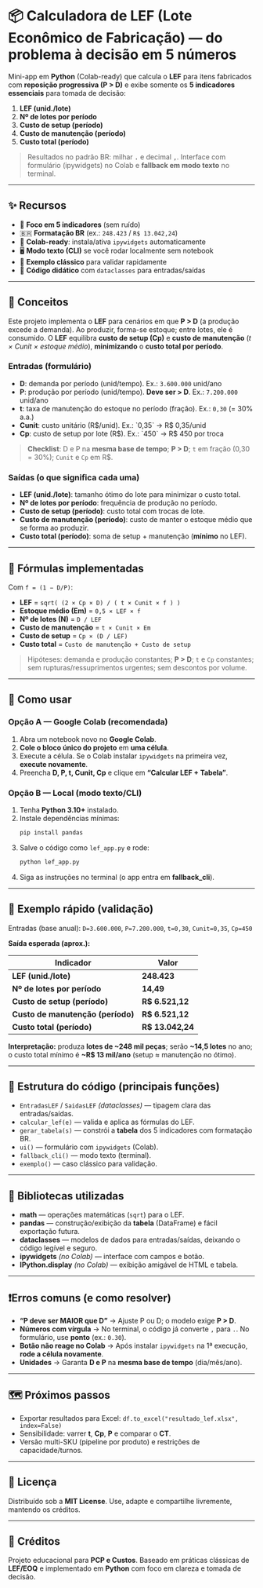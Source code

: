 # 📦 Calculadora de LEF (Lote Econômico de Fabricação) — do problema à decisão em 5 números

Mini-app em **Python** (Colab-ready) que calcula o **LEF** para itens fabricados com **reposição progressiva (P > D)** e exibe somente os **5 indicadores essenciais** para tomada de decisão:

1) **LEF (unid./lote)**  
2) **Nº de lotes por período**  
3) **Custo de setup (período)**  
4) **Custo de manutenção (período)**  
5) **Custo total (período)**

> Resultados no padrão BR: milhar **`.`** e decimal **`,`**. Interface com formulário (ipywidgets) no Colab e **fallback em modo texto** no terminal.

---

## ✨ Recursos
- 🎯 **Foco em 5 indicadores** (sem ruído)  
- 🇧🇷 **Formatação BR** (ex.: `248.423` / `R$ 13.042,24`)  
- 🧰 **Colab-ready**: instala/ativa `ipywidgets` automaticamente  
- 🖥️ **Modo texto (CLI)** se você rodar localmente sem notebook  
- 🧪 **Exemplo clássico** para validar rapidamente
- 🧱 **Código didático** com `dataclasses` para entradas/saídas

---

## 🧠 Conceitos
Este projeto implementa o **LEF** para cenários em que **P > D** (a produção excede a demanda). Ao produzir, forma-se estoque; entre lotes, ele é consumido. O **LEF** equilibra **custo de setup (Cp)** e **custo de manutenção** (*t × Cunit × estoque médio*), **minimizando** o **custo total por período**.

### Entradas (formulário)
- **D**: demanda por período (unid/tempo). Ex.: `3.600.000` unid/ano  
- **P**: produção por período (unid/tempo). **Deve ser > D**. Ex.: `7.200.000` unid/ano  
- **t**: taxa de manutenção do estoque no período (fração). Ex.: `0,30` (= 30% a.a.)  
- **Cunit**: custo unitário (R$/unid). Ex.: `0,35` → R$ 0,35/unid  
- **Cp**: custo de setup por lote (R$). Ex.: `450` → R$ 450 por troca

> **Checklist**: D e P na **mesma base de tempo**; **P > D**; `t` em fração (0,30 = 30%); `Cunit` e `Cp` em R$.

### Saídas (o que significa cada uma)
- **LEF (unid./lote)**: tamanho ótimo do lote para minimizar o custo total.  
- **Nº de lotes por período**: frequência de produção no período.  
- **Custo de setup (período)**: custo total com trocas de lote.  
- **Custo de manutenção (período)**: custo de manter o estoque médio que se forma ao produzir.  
- **Custo total (período)**: soma de setup + manutenção (**mínimo** no LEF).

---

## 🧮 Fórmulas implementadas
Com `f = (1 − D/P)`:

- **LEF** = `sqrt( (2 × Cp × D) / ( t × Cunit × f ) )`  
- **Estoque médio (Em)** = `0,5 × LEF × f`  
- **Nº de lotes (N)** = `D / LEF`  
- **Custo de manutenção** = `t × Cunit × Em`  
- **Custo de setup** = `Cp × (D / LEF)`  
- **Custo total** = `Custo de manutenção + Custo de setup`

> Hipóteses: demanda e produção constantes; **P > D**; `t` e `Cp` constantes; sem rupturas/ressuprimentos urgentes; sem descontos por volume.

---

## 🚀 Como usar

### Opção A — Google Colab (recomendada)
1. Abra um notebook novo no **Google Colab**.  
2. **Cole o bloco único do projeto** em **uma célula**.  
3. Execute a célula. Se o Colab instalar `ipywidgets` na primeira vez, **execute novamente**.  
4. Preencha **D, P, t, Cunit, Cp** e clique em **“Calcular LEF + Tabela”**.

### Opção B — Local (modo texto/CLI)
1. Tenha **Python 3.10+** instalado.  
2. Instale dependências mínimas:
   ```bash
   pip install pandas
   ```
3. Salve o código como `lef_app.py` e rode:
   ```bash
   python lef_app.py
   ```
4. Siga as instruções no terminal (o app entra em **fallback_cli**).

---

## 🧩 Exemplo rápido (validação)
Entradas (base anual): `D=3.600.000`, `P=7.200.000`, `t=0,30`, `Cunit=0,35`, `Cp=450`

**Saída esperada (aprox.):**

| Indicador | Valor |
|---|---|
| **LEF (unid./lote)** | **248.423** |
| **Nº de lotes por período** | **14,49** |
| **Custo de setup (período)** | **R$ 6.521,12** |
| **Custo de manutenção (período)** | **R$ 6.521,12** |
| **Custo total (período)** | **R$ 13.042,24** |

**Interpretação:** produza **lotes de ~248 mil peças**; serão **~14,5 lotes** no ano; o custo total mínimo é **~R$ 13 mil/ano** (setup ≈ manutenção no ótimo).

---

## 🧱 Estrutura do código (principais funções)
- `EntradasLEF` / `SaidasLEF` *(dataclasses)* — tipagem clara das entradas/saídas.  
- `calcular_lef(e)` — valida e aplica as fórmulas do LEF.  
- `gerar_tabela(s)` — constrói a **tabela** dos 5 indicadores com formatação BR.  
- `ui()` — formulário com `ipywidgets` (Colab).  
- `fallback_cli()` — modo texto (terminal).  
- `exemplo()` — caso clássico para validação.

---

## 🧰 Bibliotecas utilizadas
- **math** — operações matemáticas (`sqrt`) para o LEF.  
- **pandas** — construção/exibição da **tabela** (DataFrame) e fácil exportação futura.  
- **dataclasses** — modelos de dados para entradas/saídas, deixando o código legível e seguro.  
- **ipywidgets** *(no Colab)* — interface com campos e botão.  
- **IPython.display** *(no Colab)* — exibição amigável de HTML e tabela.

---

## ❗️Erros comuns (e como resolver)
- **“P deve ser MAIOR que D”** → Ajuste P ou D; o modelo exige **P > D**.  
- **Números com vírgula** → No terminal, o código já converte `,` para `.`. No formulário, use **ponto** (ex.: `0.30`).  
- **Botão não reage no Colab** → Após instalar `ipywidgets` na 1ª execução, **rode a célula novamente**.  
- **Unidades** → Garanta **D e P** na **mesma base de tempo** (dia/mês/ano).

---

## 🗺️ Próximos passos
- Exportar resultados para Excel: `df.to_excel("resultado_lef.xlsx", index=False)`  
- Sensibilidade: varrer **t**, **Cp**, **P** e comparar o **CT**.  
- Versão multi-SKU (pipeline por produto) e restrições de capacidade/turnos.

---

## 📄 Licença
Distribuído sob a **MIT License**. Use, adapte e compartilhe livremente, mantendo os créditos.

---

## 🙌 Créditos
Projeto educacional para **PCP e Custos**. Baseado em práticas clássicas de **LEF/EOQ** e implementado em **Python** com foco em clareza e tomada de decisão.
